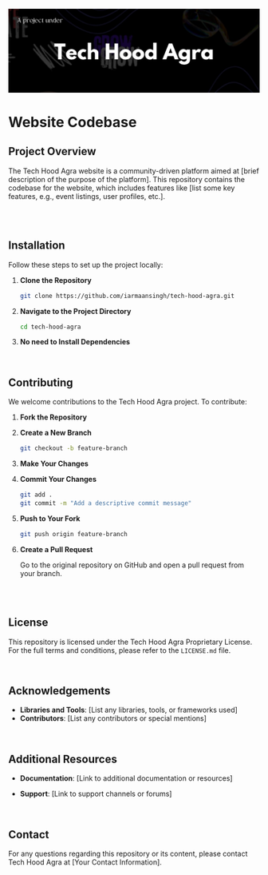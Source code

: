 ![Tech Hood Agra Banner](asset/banner.png)


# Website Codebase


## Project Overview

The Tech Hood Agra website is a community-driven platform aimed at [brief description of the purpose of the platform]. This repository contains the codebase for the website, which includes features like [list some key features, e.g., event listings, user profiles, etc.].

<br>
<br>

## Installation

Follow these steps to set up the project locally:

1. **Clone the Repository**

    ```bash
    git clone https://github.com/iarmaansingh/tech-hood-agra.git
    ```

2. **Navigate to the Project Directory**

    ```bash
    cd tech-hood-agra
    ```

3. **No need to Install Dependencies**

   

<br>





## Contributing

We welcome contributions to the Tech Hood Agra project. To contribute:

1. **Fork the Repository**

2. **Create a New Branch**

    ```bash
    git checkout -b feature-branch
    ```

3. **Make Your Changes**

4. **Commit Your Changes**

    ```bash
    git add .
    git commit -m "Add a descriptive commit message"
    ```

5. **Push to Your Fork**

    ```bash
    git push origin feature-branch
    ```

6. **Create a Pull Request**

    Go to the original repository on GitHub and open a pull request from your branch.

   <br>
   <br>

## License

This repository is licensed under the Tech Hood Agra Proprietary License. For the full terms and conditions, please refer to the `LICENSE.md` file.

<br>


## Acknowledgements

- **Libraries and Tools**: [List any libraries, tools, or frameworks used]
- **Contributors**: [List any contributors or special mentions]

<br>

## Additional Resources

- **Documentation**: [Link to additional documentation or resources]
- **Support**: [Link to support channels or forums]

  <br>

 ## Contact

For any questions regarding this repository or its content, please contact Tech Hood Agra at [Your Contact Information].

<br>



